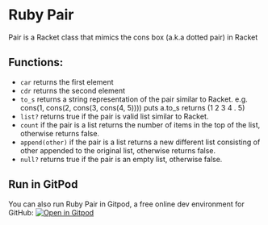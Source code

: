 # Ruby Pair

Pair is a Racket class that mimics the cons box (a.k.a dotted pair) in Racket

## Functions:
- `car` returns the first element
- `cdr` returns the second element
- `to_s` returns a string representation of the pair similar to Racket. e.g. cons(1, cons(2, cons(3, cons(4, 5)))) puts a.to_s returns (1 2 3 4 . 5)
- `list?` returns true if the pair is valid list similar to Racket.
- `count` if the pair is a list returns the number of items in the top of the list, otherwise returns false.
- `append(other)` if the pair is a list returns a new different list consisting of other appended to the original list, otherwise returns false.
- `null?` returns true if the pair is an empty list, otherwise false.

## Run in GitPod
You can also run Ruby Pair in Gitpod, a free online dev environment for GitHub:
[![Open in Gitpod](https://gitpod.io/button/open-in-gitpod.svg)](https://gitpod.io/#https://github.com/DavBebawy/School-Project/Ruby-Pair)